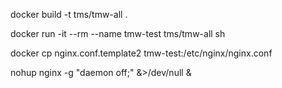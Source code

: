 docker build -t tms/tmw-all .

docker run -it --rm --name tmw-test  tms/tmw-all sh

docker cp nginx.conf.template2 tmw-test:/etc/nginx/nginx.conf 

nohup nginx -g "daemon off;" &>/dev/null &